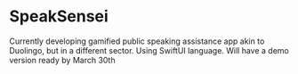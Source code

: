 # SpeakSensei
 Currently developing gamified public speaking assistance app akin to Duolingo, but in a different sector. Using SwiftUI language.
Will have a demo version ready by March 30th
